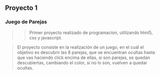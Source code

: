 ## Proyecto 1 ##

### Juego de Parejas ###

>> Primer proyecto realizado de programacion, utilizando html5, css y javascript.

>

> El proyecto consiste en la realización de un juego, en el cuál el objetivo es descubrir las 8 parejas, que se encuentran ocultas hasta que vas haciendo click encima de ellas, si son parejas, se quedan descubiertas, cambiando el color, si no lo son, vuelven a quedar ocultas.
